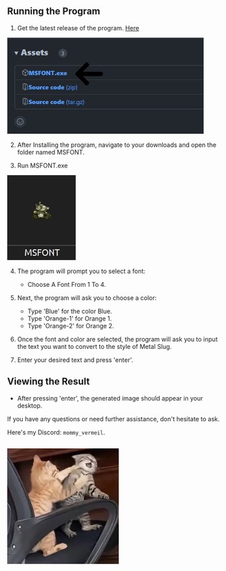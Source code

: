 ## Running the Program
1. Get the latest release of the program. [Here](https://github.com/VermeilChan/MetalSlugFont/releases)

![Program Download](Assets/GUIDE/PROGRAM-DOWNLOAD.png)

2. After Installing the program, navigate to your downloads and open the folder named MSFONT.

3. Run MSFONT.exe

![Program](Assets/GUIDE/PROGRAM.png)

4. The program will prompt you to select a font:

   - Choose A Font From 1 To 4.

5. Next, the program will ask you to choose a color:

   - Type 'Blue' for the color Blue.
   - Type 'Orange-1' for Orange 1.
   - Type 'Orange-2' for Orange 2.

6. Once the font and color are selected, the program will ask you to input the text you want to convert to the style of Metal Slug.

7. Enter your desired text and press 'enter'.

## Viewing the Result
- After pressing 'enter', the generated image should appear in your desktop.

If you have any questions or need further assistance, don't hesitate to ask.

Here's my Discord: `mommy_vermeil`.

![Cat](Assets/GUIDE/CAT.png)
--